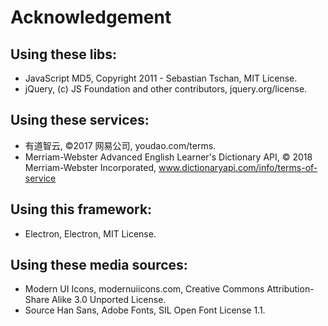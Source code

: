 # Acknowledgement

## Using these libs:
- JavaScript MD5, Copyright 2011 - Sebastian Tschan, MIT License.
- jQuery, (c) JS Foundation and other contributors, jquery.org/license.

## Using these services:
- 有道智云, ©2017 网易公司, youdao.com/terms.
- Merriam-Webster Advanced English Learner's Dictionary API, © 2018 Merriam-Webster Incorporated, www.dictionaryapi.com/info/terms-of-service

## Using this framework:
- Electron, Electron, MIT License.

## Using these media sources:
- Modern UI Icons, modernuiicons.com, Creative Commons Attribution-Share Alike 3.0 Unported License.
- Source Han Sans, Adobe Fonts, SIL Open Font License 1.1.